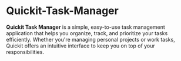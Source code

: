 # Quickit-Task-Manager
**Quickit Task Manager** is a simple, easy-to-use task management application that helps you organize, track, and prioritize your tasks efficiently. Whether you're managing personal projects or work tasks, Quickit offers an intuitive interface to keep you on top of your responsibilities.
